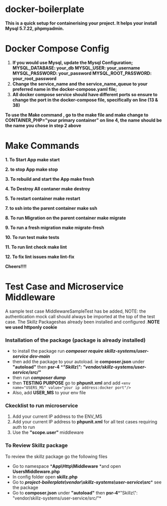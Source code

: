 # docker-boilerplate

**This is a quick setup for containerising your project. It helps your install Mysql 5.7.22, phpmyadmin.**

# Docker Compose Config

1. **If you would use Mysql, update the Mysql Configuration;
   MYSQL_DATABASE: your_db
   MYSQL_USER: your_username
   MYSQL_PASSWORD: your_password
   MYSQL_ROOT_PASSWORD: your_root_password**
2. **Change the service_name and the service_name_queue to your preferred name in the docker-compose.yaml file;**
3. **All docker compose service should have different ports so ensure to change the port in the docker-compose file, specifically on line (13 & 38)**

**To use the Make command , go to the make file and make change to CONTAINER_PHP="your primary container" on line 4, the name should be the name you chose in step 2 above**

# Make Commands

 **1. To Start App
         make start**

 **2. to stop App
         make stop**

 **3. To rebuild and start the App
         make fresh**

 **4. To Destroy All contaner
         make destroy**

 **5. To restart container
         make restart**

 **7. to ssh into the parent container
         make ssh**

 **8. To run Migration on the parent container
         make migrate**

 **9. To run a fresh migration
         make migrate-fresh**

 **10. To run test
          make tests**

 **11. To run lint check
          make lint**

 **12. To fix lint issues
          make lint-fix**

**Cheers!!!!**

# Test Case and Microservice Middleware

A sample test case MiddlewareSampleTest has be added, NOTE: the authentication mock call should always be imported at the top of the test case. The Skillz Packageshas already been installed and configured .**NOTE we used httponly cookie**

### Installation of the package (package is already installed)

* to install the package run ***composer require skillz-systems/user-service dev-main***
* then add the package to your autoload. ie **composer.json** under **"autoload"** then **psr-4**   ****"Skillz\\": "vendor/skillz-systems/user-service/src/"***
* then run ***composer dump***
* then **TESTING PURPOSE** go to **phpunit.xml**  and add `<env name="USERS_MS" value="your ip address:docker port"/> `
* Also, add **USER_MS** to your env file

### Ckecklist to run microservice

1. Add your current IP address to the ENV_MS
2. Add your current IP address to **phpunit.xml** for all test cases requiring auth to run
3. Use the **"scope.user"** middleware

### To Review Skillz package

To review the skillz package go the following files

* Go to namespace ***App\Http\Middleware** *and open **UsersMiddleware.php**
* In config folder open **skillz.php**
* Go to ***project-boilerplate\vendor\skillz-systems\user-service\src**** see the package
* Go to **composer.json** under **"autoload"** then **psr-4***"Skillz\\": "vendor/skillz-systems/user-service/src/"*

